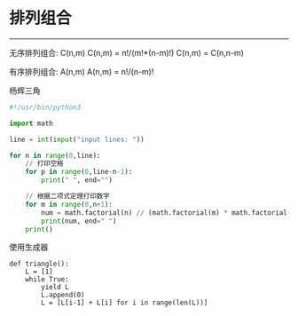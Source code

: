 # 排列组合

------

无序排列组合: C(n,m)
	C(n,m) = n!/(m!*(n-m)!)
C(n,m) = C(n,n-m)


有序排列组合: A(n,m)
	A(n,m) = n!/(n-m)!



杨辉三角

```python
#!/usr/bin/python3

import math

line = int(input("input lines: "))

for n in range(0,line):
	// 打印空格
	for p in range(0,line-n-1):
		print(" ", end="")

	// 根据二项式定理打印数字
	for m in range(0,n+1):
		num = math.factorial(n) // (math.factorial(m) * math.factorial(n-m))
		print(num, end=" ")
	print()
```

使用生成器
```
def triangle():
	L = [1]
	while True:
		yield L
		L.append(0)
		L = [L[i-1] + L[i] for i in range(len(L))]
```

